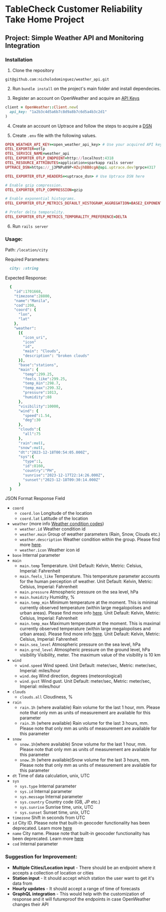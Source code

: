 # TableCheck Customer Reliability Take Home Project
## Project: Simple Weather API and Monitoring Integration

### Installation
1. Clone the repository 
```
git@github.com:nicholodominguez/weather_api.git
```

2. Run `bundle install` on the project's main folder and install dependecies.

3. Register an account on OpenWeather and acquire an [API Keys](https://home.openweathermap.org/api_keys) 
```ruby
client = OpenWeather::Client.new(
  api_key: "1a2b3c4d5a6b7c8d9a8b7c6d5a4b3c2d1"
)
```
4. Create an account on Uptrace and follow the steps to acquire a [DSN](https://uptrace.dev/get/get-started.html#dsn)


5. Create `.env` file with the following values.

```ruby
OPEN_WEATHER_API_KEY=<open_weather_api_key> # Use your acquired API key on OpenWeather here
OTEL_EXPORTER=otlp 
OTEL_SERVICE_NAME=weather_api 
OTEL_EXPORTER_OTLP_ENDPOINT=http://localhost:4318
OTEL_RESOURCE_ATTRIBUTES=application=sparkapp rails server
UPTRACE_DSN=https://_j3PNPu09P-HZujhBB8cgA@api.uptrace.dev?grpc=4317

OTEL_EXPORTER_OTLP_HEADERS=<uptrace_dsn> # Use Uptrace DSN here

# Enable gzip compression.
OTEL_EXPORTER_OTLP_COMPRESSION=gzip

# Enable exponential histograms.
OTEL_EXPORTER_OTLP_METRICS_DEFAULT_HISTOGRAM_AGGREGATION=BASE2_EXPONENTIAL_BUCKET_HISTOGRAM

# Prefer delta temporality.
OTEL_EXPORTER_OTLP_METRICS_TEMPORALITY_PREFERENCE=DELTA
```

6. Run `rails server`

### Usage:
Path: `/location/city`

Required Parameters:
```ruby
  city: :string 
```

Expected Response:
```ruby
  {
    "id":1701668,
    "timezone":28800,
    "name":"Manila",
    "cod":200,
    "coord": { 
      "lon",
      "lat"
    },
    "weather": 
      [{ 
        "icon_uri",
        "icon"
        "id",
        "main": "Clouds",
        "description": "broken clouds"
      }],
      "base":"stations",
      "main": {
        "temp":299.25,
        "feels_like":299.25,
        "temp_min":298.7,
        "temp_max":299.32,
        "pressure":1013,
        "humidity":88
      },
      "visibility":10000,
      "wind": {
        "speed":1.54,
        "deg":30
      },
      "clouds":{
        "all":75
      },
      "rain":null,
      "snow":null,
      "dt":"2023-12-18T00:54:05.000Z",
      "sys":{
        "type":1,
        "id":8160,
        "country":"PH",
        "sunrise":"2023-12-17T22:14:26.000Z",
        "sunset":"2023-12-18T09:30:14.000Z"
      }
  }
```

JSON Format Response Field

* `coord`
  * `coord.lon` Longitude of the location
  * `coord.lat` Latitude of the location
* `weather` (more info [Weather condition codes](https://openweathermap.org/weather-conditions))
  * `weather.id` Weather condition id
  * `weather.main` Group of weather parameters (Rain, Snow, Clouds etc.)
  * `weather.description` Weather condition within the group. Please find more [here](https://openweathermap.org/current#list).
  * `weather.icon` Weather icon id
* `base` Internal parameter
* `main`
  * `main.temp` Temperature. Unit Default: Kelvin, Metric: Celsius, Imperial: Fahrenheit
  * `main.feels_like` Temperature. This temperature parameter accounts for the human perception of weather. Unit Default: Kelvin, Metric: Celsius, Imperial: Fahrenheit
  * `main.pressure` Atmospheric pressure on the sea level, hPa
  * `main.humidity` Humidity, %
  * `main.temp_min` Minimum temperature at the moment. This is minimal currently observed temperature (within large megalopolises and urban areas). Please find more info [here](https://openweathermap.org/current#min). Unit Default: Kelvin, Metric: Celsius, Imperial: Fahrenheit
  * `main.temp_max` Maximum temperature at the moment. This is maximal currently observed temperature (within large megalopolises and urban areas). Please find more info [here](https://openweathermap.org/current#min). Unit Default: Kelvin, Metric: Celsius, Imperial: Fahrenheit
  * `main.sea_level` Atmospheric pressure on the sea level, hPa
  * `main.grnd_level` Atmospheric pressure on the ground level, hPa
visibility Visibility, meter. The maximum value of the visibility is 10 km
* `wind`
  * `wind.speed` Wind speed. Unit Default: meter/sec, Metric: meter/sec, Imperial: miles/hour
  * `wind.deg` Wind direction, degrees (meteorological)
  * `wind.gust` Wind gust. Unit Default: meter/sec, Metric: meter/sec, Imperial: miles/hour
* `clouds`
  * `clouds.all` Cloudiness, %
* `rain`
  * `rain.1h` (where available) Rain volume for the last 1 hour, mm. Please note that only mm as units of measurement are available for this parameter
  * `rain.3h` (where available) Rain volume for the last 3 hours, mm. Please note that only mm as units of measurement are available for this parameter
* `snow`
  * `snow.1h`(where available) Snow volume for the last 1 hour, mm. Please note that only mm as units of measurement are available for this parameter
  * `snow.3h` (where available)Snow volume for the last 3 hours, mm. Please note that only mm as units of measurement are available for this parameter
* `dt` Time of data calculation, unix, UTC
* `sys`
  * `sys.type` Internal parameter
  * `sys.id` Internal parameter
  * `sys.message` Internal parameter
  * `sys.country` Country code (GB, JP etc.)
  * `sys.sunrise` Sunrise time, unix, UTC
  * `sys.sunset` Sunset time, unix, UTC
* `timezone` Shift in seconds from UTC
* `id` City ID. Please note that built-in geocoder functionality has been deprecated. Learn more [here](https://openweathermap.org/current#builtin)
* `name` City name. Please note that built-in geocoder functionality has been deprecated. Learn more [here](https://openweathermap.org/current#builtin)
* `cod` Internal parameter

### Suggestion for Improvement:

* **Multiple Cities/Location input** - There should be an endpoint where it accepts a collection of location or cities
* **Station input** - It should accept which station the user want to get it's data from
* **Hourly updates** - It should accept a range of time of forecasts
* **GraphQL integration** - This would help with the customization of response and it will futureproof the endpoints in case OpenWeather changes their API
